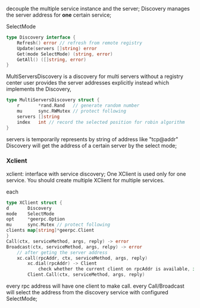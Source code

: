 


decouple the multiple service instance and the server; Discovery manages the server address for **one** certain service;

SelectMode

```go
type Discovery interface {
	Refresh() error // refresh from remote registry
	Update(servers []string) error
	Get(mode SelectMode) (string, error)
	GetAll() ([]string, error)
}
```


MultiServersDiscovery is a discovery for multi servers without a registry center user provides the server addresses explicitly instead
which implements the Discovery, 
```go
type MultiServersDiscovery struct {
	r       *rand.Rand   // generate random number
	mu      sync.RWMutex // protect following
	servers []string
	index   int // record the selected position for robin algorithm
}
```
servers is temporarily represents by string of address like "tcp@addr"
Discovery will get the address of a certain server by the select mode; 


### Xclient
xclient: interface with service discovery;
One XClient is used only for one service. You should create multiple XClient for multiple services.

each
```go
type XClient struct {
d       Discovery
mode    SelectMode
opt     *geerpc.Option
mu      sync.Mutex // protect following
clients map[string]*geerpc.Client
}
Call(ctx, serviceMethod, args, reply) -> error
Broadcast(ctx, serviceMethod, args, relpy) -> error
    // after geting the server address
    xc.call(rpcAddr, ctx, serviceMethod, args, reply)
        xc.dial(rpcAddr) -> Client
            check whether the current client on rpcAddr is available, if so return, o.w. create one.
        Client.Call(ctx, serviceMethod, args, reply)
```

every rpc address will have one client to make call. 
every Call/Broadcast will select the address from the discovery service with configured SelectMode; 





